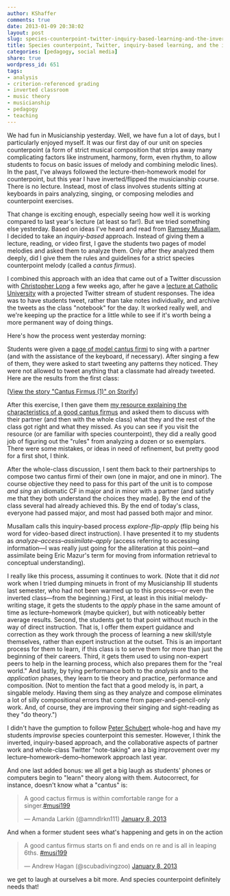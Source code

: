 ```yaml
---
author: KShaffer
comments: true
date: 2013-01-09 20:38:02
layout: post
slug: species-counterpoint-twitter-inquiry-based-learning-and-the-inverted-class
title: Species counterpoint, Twitter, inquiry-based learning, and the inverted class
categories: [pedagogy, social media]
share: true
wordpress_id: 651
tags:
- analysis
- criterion-referenced grading
- inverted classroom
- music theory
- musicianship
- pedagogy
- teaching
---
```


We had fun in Musicianship yesterday. Well, we have fun a lot of days, but I particularly enjoyed myself. It was our first day of our unit on species counterpoint (a form of strict musical composition that strips away many complicating factors like instrument, harmony, form, even rhythm, to allow students to focus on basic issues of melody and combining melodic lines). In the past, I've always followed the lecture-then-homework model for counterpoint, but this year I have inverted/flipped the musicianship course. There is no lecture. Instead, most of class involves students sitting at keyboards in pairs analyzing, singing, or composing melodies and counterpoint exercises.

That change is exciting enough, especially seeing how well it is working compared to last year's lecture (at least so far!). But we tried something else yesterday. Based on ideas I've heard and read from [Ramsey Musallam](http://www.ramseymusallam.com), I decided to take an _inquiry-based_ approach. Instead of giving them a lecture, reading, or video first, I gave the students two pages of model melodies and asked them to analyze them. Only after they analyzed them deeply, did I give them the rules and guidelines for a strict species counterpoint melody (called a _cantus firmus_).

I combined this approach with an idea that came out of a Twitter discussion with [Christopher Long](https://twitter.com/cplong) a few weeks ago, after he gave a [lecture at Catholic University](http://www.personal.psu.edu/cpl2/blogs/TheLongRoad/2012/11/twitter-community-and-the-firs.html) with a projected Twitter stream of student responses. The idea was to have students tweet, rather than take notes individually, and archive the tweets as the class "notebook" for the day. It worked really well, and we're keeping up the practice for a little while to see if it's worth being a more permanent way of doing things.

Here's how the process went yesterday morning:

Students were given a [page of model cantus firmi](http://kshaffer.github.com/musicianshipResources/Graphics/counterpoint/cantusFirmi.pdf) to sing with a partner (and with the assistance of the keyboard, if necessary). After singing a few of them, they were asked to start tweeting any patterns they noticed. They were not allowed to tweet anything that a classmate had already tweeted. Here are the results from the first class:

<script src="//storify.com/krisshaffer/cantus-firmus-1.js"></script><noscript>[<a href="//storify.com/krisshaffer/cantus-firmus-1" target="_blank">View the story "Cantus Firmus (1)" on Storify</a>]</noscript>

After this exercise, I then gave them [my resource explaining the characteristics of a good cantus firmus](http://kshaffer.github.com/musicianshipResources/cantusFirmus.html) and asked them to discuss with their partner (and then with the whole class) what they and the rest of the class got right and what they missed. As you can see if you visit the resource (or are familiar with species counterpoint), they did a really good job of figuring out the "rules" from analyzing a dozen or so exemplars. There were some mistakes, or ideas in need of refinement, but pretty good for a first shot, I think.

After the whole-class discussion, I sent them back to their partnerships to compose two cantus firmi of their own (one in major, and one in minor). The course objective they need to pass for this part of the unit is to compose _and sing_ an idiomatic CF in major and in minor with a partner (and satisfy me that they both understand the choices they made). By the end of the class several had already achieved this. By the end of today's class, everyone had passed major, and most had passed both major and minor.

Musallam calls this inquiry-based process _explore-flip-apply_ (flip being his word for video-based direct instruction). I have presented it to my students as _analyze–access–assimilate–apply_ (access referring to accessing information—I was really just going for the alliteration at this point—and assimilate being Eric Mazur's term for moving from information retrieval to conceptual understanding).

I really like this process, assuming it continues to work. (Note that it did _not_ work when I tried dumping minuets in front of my Musicianship III students last semester, who had not been warmed up to this process—or even the inverted class—from the beginning.) First, at least in this initial melody-writing stage, it gets the students to the _apply_ phase in the same amount of time as lecture–homework (maybe quicker), but with noticeably better average results. Second, the students get to that point without much in the way of direct instruction. That is, I offer them expert guidance and correction as they work through the process of learning a new skill/style themselves, rather than expert instruction at the outset. This is an important process for them to learn, if this class is to serve them for more than just the beginning of their careers. Third, it gets them used to using non-expert peers to help in the learning process, which also prepares them for the "real world." And lastly, by tying performance both to the _analysis_ and to the _application_ phases, they learn to tie theory and practice, performance and composition. (Not to mention the fact that a good melody is, in part, a singable melody. Having them sing as they analyze and compose eliminates a lot of silly compositional errors that come from paper-and-pencil-only work. And, of course, they are improving their singing and sight-reading as they "do theory.")

I didn't have the gumption to follow [Peter Schubert](https://www.youtube.com/user/peterschubertmusic) whole-hog and have my students _improvise_ species counterpoint this semester. However, I think the inverted, inquiry-based approach, and the collaborative aspects of partner work and whole-class Twitter "note-taking" are a big improvement over my lecture–homework–demo–homework approach last year.

And one last added bonus: we all get a big laugh as students' phones or computers begin to "learn" theory along with them. Autocorrect, for instance, doesn't know what a "cantus" is:

<blockquote class="twitter-tweet tw-align-center"><p>A good cactus firmus is within comfortable range for a singer.<a href="https://twitter.com/search/%23musi199">#musi199</a></p>&mdash; Amanda Larkin (@amndlrkn111) <a href="https://twitter.com/amndlrkn111/status/288689150373265408" data-datetime="2013-01-08T16:50:31+00:00">January 8, 2013</a></blockquote>
<script async src="//platform.twitter.com/widgets.js" charset="utf-8"></script>

And when a former student sees what's happening and gets in on the action

<blockquote class="twitter-tweet tw-align-center"><p>A good cantus firmus starts on fi and ends on re and is all in leaping 6ths. <a href="https://twitter.com/search/%23musi199">#musi199</a></p>&mdash; Andrew Hagan (@scubadivingzoo) <a href="https://twitter.com/scubadivingzoo/status/288689154500485121" data-datetime="2013-01-08T16:50:32+00:00">January 8, 2013</a></blockquote>
<script async src="//platform.twitter.com/widgets.js" charset="utf-8"></script>

we get to laugh at ourselves a bit more. And species counterpoint definitely needs that!

